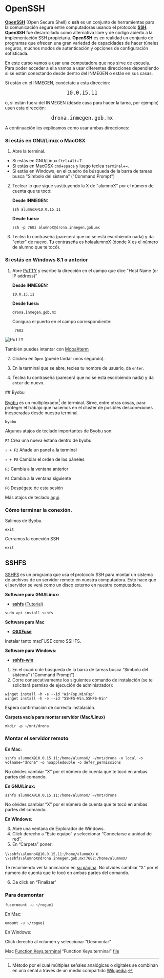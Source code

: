 # OpenSSH


[**OpenSSH**](https://www.openssh.com/) (Open Secure Shell) o **ssh** es un conjunto de herramientas para la comunicación segura entre computadoras usando el protocolo [**SSH**](https://www.ssh.com/ssh/protocol/). **OpenSSH** fue desarrollado como alternativa libre y de código abierto a la implementación SSH propietaria.
**OpenSSH** es en realidad un conjunto de programas que ofrecen una gran variedad de capacidades de hacer túneles seguros, muchos modos de autenticación y opciones de configuración sofisticada.

En este curso vamos a usar una computadora que nos sirve de escuela. Para poder acceder a ella vamos a usar diferentes direcciones dependiendo si se están conectando desde dentro del INMEGEN o están en sus casas.

Si están en el INMEGEN, conéctate a esta dirección:

<p align="center"> 
<big><tt>10.0.15.11</tt></big>
</p>

o, si están fuera del INMEGEN (desde casa para hacer la tarea, por ejemplo) usen esta dirección:

<p align="center"> 
<big><tt>drona.inmegen.gob.mx</tt></big>
</p>

A continuación les explicamos como usar ambas direcciones:


### Si estás en GNU/Linux o MacOSX

 
1. Abre la terminal. 
  - Si estás en GNU/Linux `Ctrl`+`Alt`+`T`. 
  - Si estás en MacOSX `cmd`+`space` y luego teclea `terminal`+`↩︎`.
  - Si estás en Windows, en el cuadro de búsqueda de la barra de tareas busca “Símbolo del sistema” ("Command Prompt")

2. Teclear lo que sigue sustituyendo la X de "alumnoX" por el número de cuenta que te tocó:

	**Desde INMEGEN:**

	```
	ssh alumnoX@10.0.15.11
	```

	**Desde fuera:**

	```
	ssh -p 7682 alumnoX@drona.inmegen.gob.mx
	```


3. Teclea tu contraseña (parecerá que no se está escribiendo nada) y da "enter" de nuevo. Tu contraseña es holaalumnoX (donde X es el número de alumno que te tocó).
 

### Si estás en Windows 8.1 o anterior


1. Abre [PuTTY](https://www.chiark.greenend.org.uk/~sgtatham/putty/latest.html) y escribe la dirección en el campo que dice "Host Name (or IP address)"

	**Desde INMEGEN:**

	```
	10.0.15.11
	```

	**Desde fuera:**

	```
	drona.inmegen.gob.mx
	```
	Conigura el puerto en el campo correspondiente:

   ```
	7682
	```




![PuTTY](../imagenes/putty.jpg)

También puedes intentar con [MobaXterm](https://mobaxterm.mobatek.net/)

2. Clickea en `Open` (puede tardar unos segundo).

3. En la terminal que se abre, teclea tu nombre de usuario, da `enter`. 

4. Teclea tu contraseña (parecerá que no se está escribiendo nada) y da `enter` de nuevo.





## Byobu

[Byobu](http://byobu.co/) es un multiplexador[^1] de terminal. Sirve, entre otras cosas, para proteger el trabajo que hacemos en el cluster de posibles desconexiones inesperadas desde nuestra terminal. 

[^1]: Método por el cual múltiples señales analógicas o digitales se combinan en una señal a través de un medio compartido [Wikipedia](https://es.wikipedia.org/wiki/Multiplexaci%C3%B3n).

```
byobu
```


Algunos atajos de teclado importantes de Byobu son:

`F2` Crea una nueva èstaña dentro de byobu

`⇪ + F2` Añade un panel a la terminal 

`⇪ + F8` Cambiar el orden de los páneles 

`F3` Cambia a la ventana anterior

`F4` Cambia a la ventana siguiente

`F6` Despégate de esta sesión 

Más atajos de teclado [aquí](http://byobu.co/documentation.html).


### Cómo terminar la conexión.

Salimos de Byobu.

```
exit
```

Cerramos la conexión SSH

```
exit
```



## SSHFS

[SSHFS](https://github.com/libfuse/sshfs) es un programa que usa el protocolo SSH para montar un sistema de archivos de un servidor remoto en nuestra computadora. Esto hace que el servidor se verá como un disco externo en nuestra computadora.


**Software para GNU/Linux:**

+ **[sshfs](http://fuse.sourceforge.net/sshfs.html)**  [(Tutorial)](https://www.digitalocean.com/community/tutorials/how-to-use-sshfs-to-mount-remote-file-systems-over-ssh)

```
sudo apt install sshfs
```

**Software para Mac**

+ **[OSXFuse](https://osxfuse.github.io/)**

Instalar tanto macFUSE como SSHFS.

**Software para Windows:**

+ **[sshfs-win](https://github.com/winfsp/sshfs-win)**

1. En el cuadro de búsqueda de la barra de tareas busca “Símbolo del sistema” ("Command Prompt")
2. Corre consecutivamente los siguientes comando de instalación (se te solicitará permiso de ejecución de administrador):

```
winget install -h -e --id "WinFsp.WinFsp"
winget install -h -e --id "SSHFS-Win.SSHFS-Win"
```
Espera confirmación de correcta instalación.


**Carpeta vacía para montar servidor (Mac/Linux)**


```
mkdir -p ~/mnt/drona
```

### Montar el servidor remoto

**En Mac:**

```
sshfs alumnoX@10.0.15.11:/home/alumnoX/ ~/mnt/drona -o local -o volname="drona" -o noappledouble -o defer_permissions 
```

No olvides cambiar “X” por el número de cuenta que te tocó en ambas partes del comando.

**En GNU/Linux:**

```
sshfs alumnoX@10.0.15.11:/home/alumnoX/ ~/mnt/drona 
```

No olvides cambiar “X” por el número de cuenta que te tocó en ambas partes del comando.

**En Windows:**


3. Abre una ventana de Explorador de Windows.
4. Click derecho a “Este equipo” y seleccionar “Conectarse a unidad de red”.
5. En “Carpeta” poner:

```\\sshfs\alumnoX@10.0.15.11:/home/alumnoX/```
o
```\\sshfs\alumnoX@drona.inmegen.gob.mx!7682:/home/alumnoX/```

Te recomiendo ver la animación en [su página](https://github.com/winfsp/sshfs-win). No olvides cambiar “X” por el número de cuenta que te tocó en ambas partes del comando.

6. Da click en “Finalizar"



### Para desmontar

```
fusermount -u ~/rogue1
```

En Mac:

```
umount -u ~/rogue1
```

En Windows: 

Click derecho al volumen y seleccionar “Desmontar"


Mac [Function Keys.terminal](https://github.com/google/terminal-app-function-keys/) “Function Keys.terminal" [file](https://raw.githubusercontent.com/google/terminal-app-function-keys/master/Function%20Keys.terminal)
